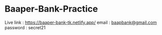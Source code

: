 # Baaper-Bank-Practice
Live link : https://baaper-bank-tk.netlify.app/
email : baapbank@gmail.com
password : secret21

